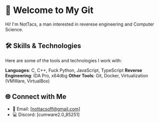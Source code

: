 # 👾 Welcome to My Git
Hi! I'm NotTacs, a man interested in reverese engineering and Computer Science.

## 🛠️ Skills & Technologies
Here are some of the tools and technologies I work with:

**Languages**: C, C++, Fuck Python, JavaScript, TypeScript
**Reverse Engineering**: IDA Pro, x64dbg
**Other Tools**: Git, Docker, Virtualization (VMWare, VirtualBox)

## 🌐 Connect with Me
- 📧 Email: [nottacsoff@gmail.com]
- 💻 Discord: [cumware2.0_85251]

